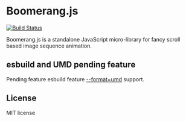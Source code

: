 # Boomerang.js
[![Build Status](https://travis-ci.com/m5kr1pka/boomerang.js.svg?branch=main)](https://travis-ci.com/m5kr1pka/boomerang.js)

Boomerang.js is a standalone JavaScript micro-library for fancy scroll based image sequence animation.

## esbuild and UMD pending feature
Pending feature esbuild feature [--format=umd](https://github.com/evanw/esbuild/issues/507) support.

## License
MIT license